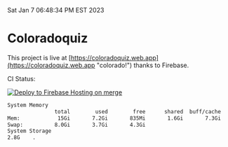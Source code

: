 Sat Jan  7 06:48:34 PM EST 2023

# Coloradoquiz


This project is live at [https://coloradoquiz.web.app](https://coloradoquiz.web.app "colorado!") thanks to Firebase.

CI Status: 

[![Deploy to Firebase Hosting on merge](https://github.com/teamkushal/coloradoquiz/actions/workflows/firebase-hosting-merge.yml/badge.svg)](https://github.com/teamkushal/coloradoquiz/actions/workflows/firebase-hosting-merge.yml)

```bash
System Memory
               total        used        free      shared  buff/cache   available
Mem:            15Gi       7.2Gi       835Mi       1.6Gi       7.3Gi       6.2Gi
Swap:          8.0Gi       3.7Gi       4.3Gi
System Storage
2.8G	.
```
```bash
